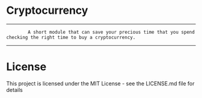 # Cryptocurrency
-----------------------------------------------------------------------------------------------------------------------------------------
                                                     
            A short module that can save your precious time that you spend checking the right time to buy a cryptocurrency.
            
------------------------------------------------------------------------------------------------------------------------------------------

# License
This project is licensed under the MIT License - see the LICENSE.md file for details
